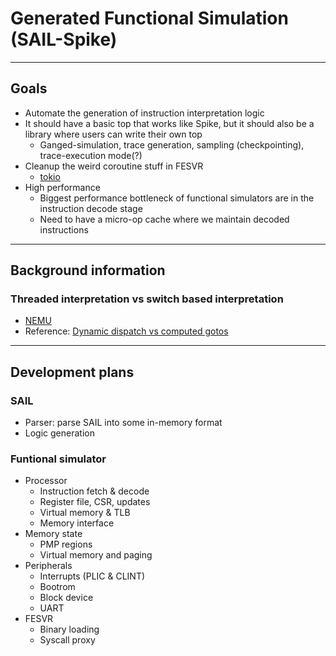 # Generated Functional Simulation (SAIL-Spike)

---

## Goals

- Automate the generation of instruction interpretation logic
- It should have a basic top that works like Spike, but it should also be a library where users can write their own top
    - Ganged-simulation, trace generation, sampling (checkpointing), trace-execution mode(?)
- Cleanup the weird coroutine stuff in FESVR
    - [tokio](https://docs.rs/tokio/latest/tokio/index.html)
- High performance
    - Biggest performance bottleneck of functional simulators are in the instruction decode stage
    - Need to have a micro-op cache where we maintain decoded instructions

---

## Background information

### Threaded interpretation vs switch based interpretation

- [NEMU](https://ieeexplore.ieee.org/stamp/stamp.jsp?tp=&arnumber=9923860&tag=1)
- Reference: [Dynamic dispatch vs computed gotos](https://stackoverflow.com/questions/58774170/how-to-speed-up-dynamic-dispatch-by-20-using-computed-gotos-in-standard-c)

---

## Development plans

### SAIL

- Parser: parse SAIL into some in-memory format
- Logic generation

### Funtional simulator

- Processor
    - Instruction fetch & decode
    - Register file, CSR, updates
    - Virtual memory & TLB
    - Memory interface
- Memory state
    - PMP regions
    - Virtual memory and paging
- Peripherals
    - Interrupts (PLIC & CLINT)
    - Bootrom
    - Block device
    - UART
- FESVR
    - Binary loading
    - Syscall proxy

